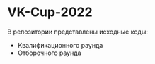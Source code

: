 # VK-Cup-2022

В репозитории представлены исходные коды:
- Квалификационного раунда
- Отборочного раунда
